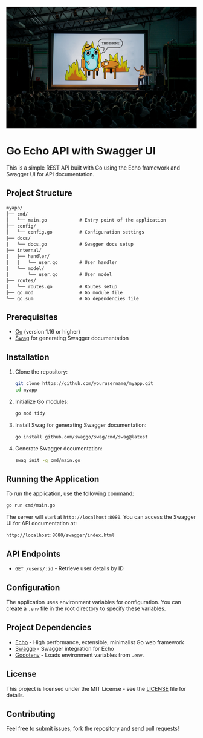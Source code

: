 ![alt text](assetsForReadme/6.png)
# Go Echo API with Swagger UI 
This is a simple REST API built with Go using the Echo framework and Swagger UI for API documentation.

## Project Structure

```
myapp/
├── cmd/
│   └── main.go            # Entry point of the application
├── config/
│   └── config.go          # Configuration settings
├── docs/
│   └── docs.go            # Swagger docs setup
├── internal/
│   ├── handler/
│   │   └── user.go        # User handler
│   └── model/
│       └── user.go        # User model
├── routes/
│   └── routes.go          # Routes setup
├── go.mod                 # Go module file
└── go.sum                 # Go dependencies file
```

## Prerequisites

- [Go](https://golang.org/dl/) (version 1.16 or higher)
- [Swag](https://github.com/swaggo/swag) for generating Swagger documentation

## Installation

1. Clone the repository:
   ```sh
   git clone https://github.com/yourusername/myapp.git
   cd myapp
   ```

2. Initialize Go modules:
   ```sh
   go mod tidy
   ```

3. Install Swag for generating Swagger documentation:
   ```sh
   go install github.com/swaggo/swag/cmd/swag@latest
   ```

4. Generate Swagger documentation:
   ```sh
   swag init -g cmd/main.go
   ```

## Running the Application

To run the application, use the following command:

```sh
go run cmd/main.go
```

The server will start at `http://localhost:8080`. You can access the Swagger UI for API documentation at:

```
http://localhost:8080/swagger/index.html
```

## API Endpoints

- `GET /users/:id` - Retrieve user details by ID

## Configuration

The application uses environment variables for configuration. You can create a `.env` file in the root directory to specify these variables.

## Project Dependencies

- [Echo](https://github.com/labstack/echo) - High performance, extensible, minimalist Go web framework
- [Swaggo](https://github.com/swaggo/echo-swagger) - Swagger integration for Echo
- [Godotenv](https://github.com/joho/godotenv) - Loads environment variables from `.env`.

## License

This project is licensed under the MIT License - see the [LICENSE](LICENSE) file for details.

## Contributing

Feel free to submit issues, fork the repository and send pull requests!


